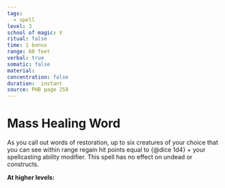 ```yaml
---
tags:
  - spell
level: 3
school of magic: V
ritual: false
time: 1 bonus
range: 60 feet
verbal: true
somatic: false
material: 
concentration: false
duration:  instant
source: PHB page 258
---
```

# Mass Healing Word
As you call out words of restoration, up to six creatures of your choice that you can see within range regain hit points equal to {@dice 1d4} + your spellcasting ability modifier. This spell has no effect on undead or constructs.

**At higher levels:** 